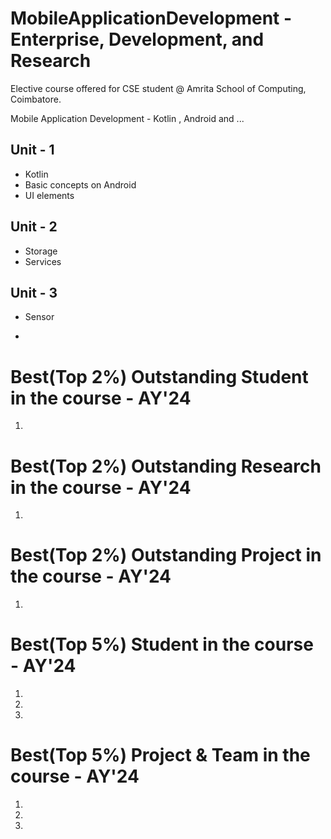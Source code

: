 # MobileApplicationDevelopment - Enterprise, Development,  and  Research

Elective course offered for CSE student @ Amrita School of Computing, Coimbatore. 

Mobile Application Development - Kotlin , Android and ...

## Unit - 1
- Kotlin
- Basic concepts on Android 
- UI elements 

## Unit - 2
- Storage
- Services 

## Unit - 3
- Sensor

- 
# Best(Top 2%) Outstanding Student in the course - AY'24  
1.

# Best(Top 2%) Outstanding Research in the course - AY'24  
1.

# Best(Top 2%) Outstanding Project in the course - AY'24  
1.

# Best(Top 5%) Student in the course - AY'24 
1.
2.
3.

# Best(Top 5%) Project & Team in the course - AY'24 
1.
2.
3.



